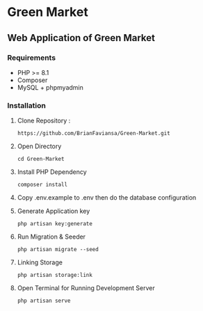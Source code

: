 # Green Market

## Web Application of Green Market

### Requirements

- PHP >= 8.1
- Composer
- MySQL + phpmyadmin

### Installation

1. Clone Repository :
   
    `https://github.com/BrianFaviansa/Green-Market.git`

2. Open Directory
   
    `cd Green-Market`

3. Install PHP Dependency
   
    `composer install`

4. Copy .env.example to .env then do the database configuration

5. Generate Application key
    
    `php artisan key:generate`

6.  Run Migration & Seeder
    
    `php artisan migrate --seed`

7. Linking Storage
    
    `php artisan storage:link`

8. Open Terminal for Running Development Server

    `php artisan serve`

